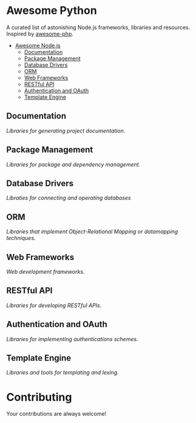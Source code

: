 # Awesome Python

A curated list of astonishing Node.js frameworks, libraries and resources. Inspired by [awesome-php](https://github.com/ziadoz/awesome-php).

- [Awesome Node.js](#awesome-nodejs)
    - [Documentation](#documentation)
    - [Package Management](#package-management)
    - [Database Drivers](#database-drivers)
    - [ORM](#orm)
    - [Web Frameworks](#web-frameworks)
    - [RESTful API](#restful-api)
    - [Authentication and OAuth](#authentication-and-oauth)
    - [Template Engine](#template-engine)

## Documentation

*Libraries for generating project documentation.*

## Package Management

*Libraries for package and dependency management.*

## Database Drivers

*Libraties for connecting and operating databases*

## ORM

*Libraries that implement Object-Relational Mapping or datamapping techniques.*

## Web Frameworks

*Web development frameworks.*

## RESTful API

*Libraries for developing RESTful APIs.*

## Authentication and OAuth

*Libraries for implementing authentications schemes.*

## Template Engine

*Libraries and tools for templating and lexing.*

# Contributing

Your contributions are always welcome!
